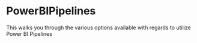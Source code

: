 # PowerBIPipelines
This walks you through the various options available with regards to utilize Power BI Pipelines
